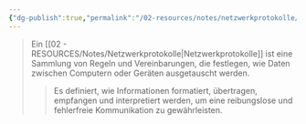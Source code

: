 ```yaml
---
{"dg-publish":true,"permalink":"/02-resources/notes/netzwerkprotokolle/","tags":["netzwerk/protocol"]}
---
```


>Ein [[02 - RESOURCES/Notes/Netzwerkprotokolle\|Netzwerkprotokolle]] ist eine Sammlung von Regeln und Vereinbarungen, die festlegen, wie Daten zwischen Computern oder Geräten ausgetauscht werden.
>>Es definiert, wie Informationen formatiert, übertragen, empfangen und interpretiert werden, um eine reibungslose und fehlerfreie Kommunikation zu gewährleisten.
